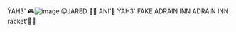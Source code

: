 ŶAH3' 🎮![image](https://github.com/user-attachments/assets/a3872df3-752a-49a2-84fa-6d3c8c06a361)
@JARED 🔐🍿 ANI'🚀
ŶAH3' FAKE
ADRAIN INN
ADRAIN INN
racket'🚀🥁

